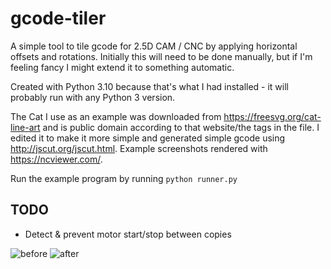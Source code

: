 # gcode-tiler
A simple tool to tile gcode for 2.5D CAM / CNC by applying horizontal offsets and rotations. Initially this will need to be done manually, but if I'm feeling fancy I might extend it to something automatic.

Created with Python 3.10 because that's what I had installed - it will probably run with any Python 3 version.

The Cat I use as an example was downloaded from https://freesvg.org/cat-line-art and is public domain according to that website/the tags in the file. I edited it to make it more simple and generated simple gcode using http://jscut.org/jscut.html. Example screenshots rendered with https://ncviewer.com/.

Run the example program by running `python runner.py`

## TODO
 - Detect & prevent motor start/stop between copies

![before](https://user-images.githubusercontent.com/3942301/219658993-f20e0abd-edc2-4b2c-86ed-dbfd57632833.gif)
![after](https://user-images.githubusercontent.com/3942301/219659010-86dc425a-6e34-4685-a52c-58cc05420529.gif)



